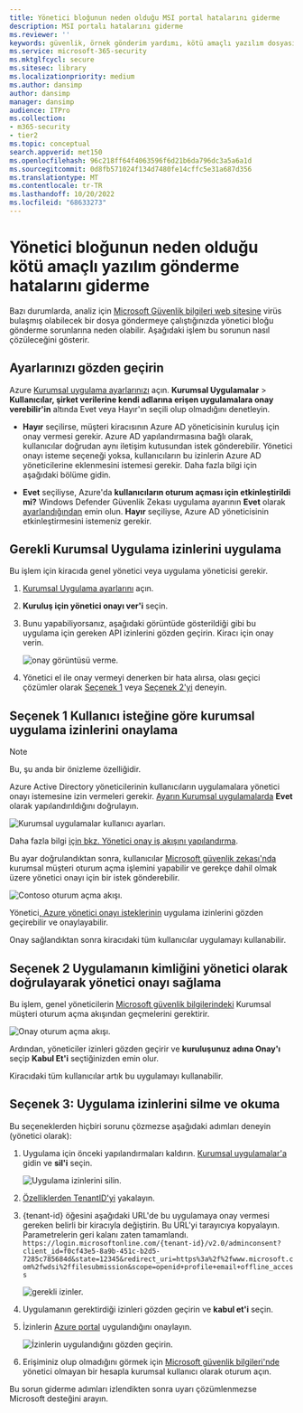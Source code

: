 ```yaml
---
title: Yönetici bloğunun neden olduğu MSI portal hatalarını giderme
description: MSI portalı hatalarını giderme
ms.reviewer: ''
keywords: güvenlik, örnek gönderim yardımı, kötü amaçlı yazılım dosyası, virüs dosyası, truva atı dosyası, gönder, Microsoft'a gönder, örnek gönder, virüs, truva atı, solucan, algılanmadı, algılanmadı, e-posta microsoft, e-posta kötü amaçlı yazılım, Bu kötü amaçlı yazılım, ben bir virüs olduğunu düşünüyorum, nerede virüs gönderebilirim, bu bir virüs, MSE, algılamaz, imza yok, algılama yok, şüpheli dosya,  MMPC, Microsoft Kötü Amaçlı Yazılımdan Koruma Merkezi, araştırmacılar, analist, WDSI, güvenlik zekası
ms.service: microsoft-365-security
ms.mktglfcycl: secure
ms.sitesec: library
ms.localizationpriority: medium
ms.author: dansimp
author: dansimp
manager: dansimp
audience: ITPro
ms.collection:
- m365-security
- tier2
ms.topic: conceptual
search.appverid: met150
ms.openlocfilehash: 96c218ff64f4063596f6d21b6da796dc3a5a6a1d
ms.sourcegitcommit: 0d8fb571024f134d7480fe14cffc5e31a687d356
ms.translationtype: MT
ms.contentlocale: tr-TR
ms.lasthandoff: 10/20/2022
ms.locfileid: "68633273"
---
```

# <a name="troubleshooting-malware-submission-errors-caused-by-administrator-block"></a>Yönetici bloğunun neden olduğu kötü amaçlı yazılım gönderme hatalarını giderme

Bazı durumlarda, analiz için [Microsoft Güvenlik bilgileri web sitesine](https://www.microsoft.com/wdsi) virüs bulaşmış olabilecek bir dosya göndermeye çalıştığınızda yönetici bloğu gönderme sorunlarına neden olabilir. Aşağıdaki işlem bu sorunun nasıl çözüleceğini gösterir.

## <a name="review-your-settings"></a>Ayarlarınızı gözden geçirin

Azure [Kurumsal uygulama ayarlarınızı](https://portal.azure.com/#blade/Microsoft_AAD_IAM/StartboardApplicationsMenuBlade/UserSettings/menuId/) açın. **Kurumsal Uygulamalar** >  **Kullanıcılar, şirket verilerine kendi adlarına erişen uygulamalara onay verebilir'in** altında Evet veya Hayır'ın seçili olup olmadığını denetleyin.

- **Hayır** seçilirse, müşteri kiracısının Azure AD yöneticisinin kuruluş için onay vermesi gerekir. Azure AD yapılandırmasına bağlı olarak, kullanıcılar doğrudan aynı iletişim kutusundan istek gönderebilir. Yönetici onayı isteme seçeneği yoksa, kullanıcıların bu izinlerin Azure AD yöneticilerine eklenmesini istemesi gerekir. Daha fazla bilgi için aşağıdaki bölüme gidin.

- **Evet** seçiliyse, Azure'da **kullanıcıların oturum açması için etkinleştirildi mi?** Windows Defender Güvenlik Zekası uygulama ayarının **Evet** olarak [ayarlandığından](https://portal.azure.com/#blade/Microsoft_AAD_IAM/ManagedAppMenuBlade/Properties/appId/f0cf43e5-8a9b-451c-b2d5-7285c785684d/objectId/4a918a14-4069-4108-9b7d-76486212d75d) emin olun. **Hayır** seçiliyse, Azure AD yöneticisinin etkinleştirmesini istemeniz gerekir.

## <a name="implement-required-enterprise-application-permissions"></a>Gerekli Kurumsal Uygulama izinlerini uygulama

Bu işlem için kiracıda genel yönetici veya uygulama yöneticisi gerekir.

1. [Kurumsal Uygulama ayarlarını](https://portal.azure.com/#blade/Microsoft_AAD_IAM/ManagedAppMenuBlade/Permissions/appId/f0cf43e5-8a9b-451c-b2d5-7285c785684d/objectId/4a918a14-4069-4108-9b7d-76486212d75d) açın.
2. **Kuruluş için yönetici onayı ver'i** seçin.
3. Bunu yapabiliyorsanız, aşağıdaki görüntüde gösterildiği gibi bu uygulama için gereken API izinlerini gözden geçirin. Kiracı için onay verin.

    ![onay görüntüsü verme.](../../media/security-intelligence-images/msi-grant-admin-consent.jpg)

4. Yönetici el ile onay vermeyi denerken bir hata alırsa, olası geçici çözümler olarak [Seçenek 1](#option-1-approve-enterprise-application-permissions-by-user-request) veya [Seçenek 2'yi](#option-2-provide-admin-consent-by-authenticating-the-application-as-an-admin) deneyin.

## <a name="option-1-approve-enterprise-application-permissions-by-user-request"></a>Seçenek 1 Kullanıcı isteğine göre kurumsal uygulama izinlerini onaylama

> [!NOTE]
> Bu, şu anda bir önizleme özelliğidir.

Azure Active Directory yöneticilerinin kullanıcıların uygulamalara yönetici onayı istemesine izin vermeleri gerekir. [Ayarın Kurumsal uygulamalarda](https://portal.azure.com/#blade/Microsoft_AAD_IAM/StartboardApplicationsMenuBlade/UserSettings/menuId/) **Evet** olarak yapılandırıldığını doğrulayın.

![Kurumsal uygulamalar kullanıcı ayarları.](../../media/security-intelligence-images/msi-enterprise-app-user-setting.jpg)

Daha fazla bilgi [için bkz. Yönetici onay iş akışını yapılandırma](/azure/active-directory/manage-apps/configure-admin-consent-workflow).

Bu ayar doğrulandıktan sonra, kullanıcılar [Microsoft güvenlik zekası'nda](https://www.microsoft.com/wdsi/filesubmission) kurumsal müşteri oturum açma işlemini yapabilir ve gerekçe dahil olmak üzere yönetici onayı için bir istek gönderebilir.

![Contoso oturum açma akışı.](../../media/security-intelligence-images/msi-contoso-approval-required.png)

Yönetici[, Azure yönetici onayı isteklerinin](https://portal.azure.com/#blade/Microsoft_AAD_IAM/StartboardApplicationsMenuBlade/AccessRequests/menuId/) uygulama izinlerini gözden geçirebilir ve onaylayabilir.

Onay sağlandıktan sonra kiracıdaki tüm kullanıcılar uygulamayı kullanabilir.

## <a name="option-2-provide-admin-consent-by-authenticating-the-application-as-an-admin"></a>Seçenek 2 Uygulamanın kimliğini yönetici olarak doğrulayarak yönetici onayı sağlama

Bu işlem, genel yöneticilerin [Microsoft güvenlik bilgilerindeki](https://www.microsoft.com/wdsi/filesubmission) Kurumsal müşteri oturum açma akışından geçmelerini gerektirir.

![Onay oturum açma akışı.](../../media/security-intelligence-images/msi-microsoft-permission-required.jpg)

Ardından, yöneticiler izinleri gözden geçirir ve **kuruluşunuz adına Onay'ı** seçip **Kabul Et'i** seçtiğinizden emin olur.

Kiracıdaki tüm kullanıcılar artık bu uygulamayı kullanabilir.

## <a name="option-3-delete-and-readd-app-permissions"></a>Seçenek 3: Uygulama izinlerini silme ve okuma

Bu seçeneklerden hiçbiri sorunu çözmezse aşağıdaki adımları deneyin (yönetici olarak):

1. Uygulama için önceki yapılandırmaları kaldırın. [Kurumsal uygulamalar'a](https://portal.azure.com/#blade/Microsoft_AAD_IAM/ManagedAppMenuBlade/Properties/appId/f0cf43e5-8a9b-451c-b2d5-7285c785684d/objectId/982e94b2-fea9-4d1f-9fca-318cda92f90b) gidin ve **sil'i** seçin.

   ![Uygulama izinlerini silin.](../../media/security-intelligence-images/msi-properties.png)

2. [Özelliklerden TenantID'yi](https://portal.azure.com/#blade/Microsoft_AAD_IAM/ActiveDirectoryMenuBlade/Properties) yakalayın.

3. {tenant-id} öğesini aşağıdaki URL'de bu uygulamaya onay vermesi gereken belirli bir kiracıyla değiştirin. Bu URL'yi tarayıcıya kopyalayın. Parametrelerin geri kalanı zaten tamamlandı.
``https://login.microsoftonline.com/{tenant-id}/v2.0/adminconsent?client_id=f0cf43e5-8a9b-451c-b2d5-7285c785684d&state=12345&redirect_uri=https%3a%2f%2fwww.microsoft.com%2fwdsi%2ffilesubmission&scope=openid+profile+email+offline_access``

   ![gerekli izinler.](../../media/security-intelligence-images/msi-microsoft-permission-requested-your-organization.png)

4. Uygulamanın gerektirdiği izinleri gözden geçirin ve **kabul et'i** seçin.

5. İzinlerin [Azure portal](https://portal.azure.com/#blade/Microsoft_AAD_IAM/ManagedAppMenuBlade/Permissions/appId/f0cf43e5-8a9b-451c-b2d5-7285c785684d/objectId/ce60a464-5fca-4819-8423-bcb46796b051) uygulandığını onaylayın.

   ![İzinlerin uygulandığını gözden geçirin.](../../media/security-intelligence-images/msi-permissions.jpg)

6. Erişiminiz olup olmadığını görmek için [Microsoft güvenlik bilgileri'nde](https://www.microsoft.com/wdsi/filesubmission) yönetici olmayan bir hesapla kurumsal kullanıcı olarak oturum açın.

 Bu sorun giderme adımları izlendikten sonra uyarı çözümlenmezse Microsoft desteğini arayın.